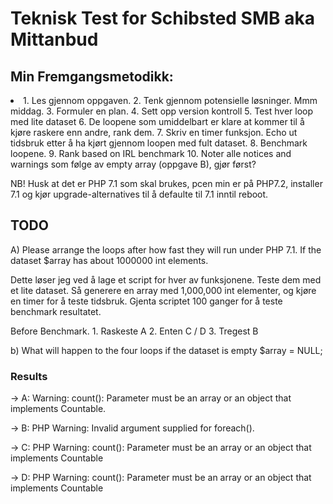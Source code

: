 # Teknisk Test for Schibsted SMB aka Mittanbud

## Min Fremgangsmetodikk:
<li>
1. Les gjennom oppgaven.
2. Tenk gjennom potensielle løsninger. Mmm middag.
3. Formuler en plan.
4. Sett opp version kontroll
5. Test hver loop med lite dataset
6. De loopene som umiddelbart er klare at kommer til å kjøre raskere enn andre, rank dem.
7. Skriv en timer funksjon. Echo ut tidsbruk etter å ha kjørt gjennom loopen med fult dataset.
8. Benchmark loopene.
9. Rank based on IRL benchmark
10. Noter alle notices and warnings som følge av empty array (oppgave B), gjør først?
</li>

NB! Husk at det er PHP 7.1 som skal brukes, pcen min er på PHP7.2, installer 7.1 og kjør upgrade-alternatives til å defaulte til 7.1 inntil reboot.



## TODO
A) Please arrange the loops after how fast they will run under PHP 7.1. If the dataset $array has about 1000000 int elements.

Dette løser jeg ved å lage et script for hver av funksjonene. Teste dem med et lite dataset.
Så generere en array med 1,000,000 int elementer, og kjøre en timer for å teste tidsbruk.
Gjenta scriptet 100 ganger for å teste benchmark resultatet.

Before Benchmark.
	1. Raskeste A
	2. Enten C / D
	3. Tregest B


b) What will happen to the four loops if the dataset is empty $array = NULL;

### Results
→ A: Warning: count(): Parameter must be an array or an object that implements Countable.

→ B: PHP Warning:  Invalid argument supplied for foreach().

→ C: PHP Warning:  count(): Parameter must be an array or an object that implements Countable

→ D: PHP Warning:  count(): Parameter must be an array or an object that implements Countable
